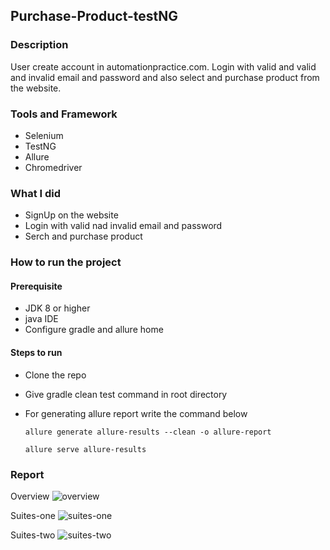 
## Purchase-Product-testNG

### Description
User create account in automationpractice.com. 
Login with valid and valid and invalid email and password
and also select and purchase product from the website.

### Tools and Framework
- Selenium
- TestNG
- Allure
- Chromedriver

### What I did
- SignUp on the website
- Login with valid nad invalid email and password
- Serch and purchase product


### How to run the project
#### Prerequisite
- JDK 8 or higher
- java IDE
- Configure gradle and allure home

#### Steps to run
- Clone the repo
- Give gradle clean test command in root directory
- For generating allure report write the command below

  `allure generate allure-results --clean -o allure-report`
  
  `allure serve allure-results`  

### Report
Overview
![overview](https://user-images.githubusercontent.com/108132871/187086624-9ca1278e-e94a-430d-9195-cea1cced2373.PNG)

Suites-one
![suites-one](https://user-images.githubusercontent.com/108132871/187086638-c2e63dbc-6fbe-42d4-ba10-d5a58eb6453b.PNG)

Suites-two
![suites-two](https://user-images.githubusercontent.com/108132871/187086643-ed360359-e073-4fa4-8b73-99b8be9b193f.PNG)
